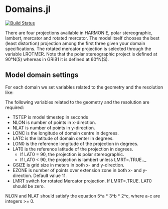 Domains.jl
==========

[![Build Status](https://travis-ci.com/Hirlam/Domains.jl.svg?branch=master)](https://travis-ci.com/Hirlam/Domains.jl)



There are four projections available in HARMONIE, polar stereographic, lambert, mercator and rotated mercator. The model itself chooses the best (least distortion) projection among the first three given your domain specifications. The rotated mercator projection is selected through the variable LROTMER. Note that the polar stereographic project is defined at 90°N(S) whereas in GRIB1 it is defined at 60°N(S). 

## Model domain settings

For each domain we set variables related to the geometry and the resolution like:

The following variables related to the geometry and the resolution are required:

* TSTEP is model timestep in seconds
* NLON is number of points in x-direction.
* NLAT is number of points in y-direction.
* LONC is the longitude of domain centre in degrees.
* LATC is the latitude of domain center in degrees.
* LON0 is the reference longitude of the projection in degrees.
* LAT0 is the reference latitude of the projection in degrees. 
    * If LAT0 = 90, the projection is polar stereographic. 
    * If LAT0 < 90, the projection is lambert unless LMRT=.TRUE.._
* GSIZE is grid size in meters in both x- and y-direction.
* EZONE is number of points over extension zone in both x- and y-direction. Default value 11.
* LMRT switch for rotated Mercator projection. If LMRT=.TRUE. LAT0 should be zero. 

NLON and NLAT should satisfy the equation 5^a * 3^b * 2^c, where a-c are integers >= 0. 

